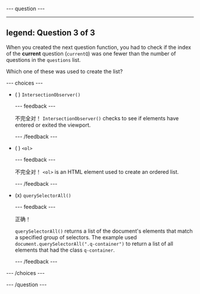 \--- question ---

---

## legend: Question 3 of 3

When you created the next question function, you had to check if the index of the **current** question (`currentQ`) was one fewer than the number of questions in the `questions` list.

Which one of these was used to create the list?

\--- choices ---

- ( ) `IntersectionObserver()`

  \--- feedback ---

  不完全对！ `IntersectionObserver()` checks to see if elements have entered or exited the viewport.

  \--- /feedback ---

- ( ) `<ol>`

  \--- feedback ---

  不完全对！ `<ol>` is an HTML element used to create an ordered list.

  \--- /feedback ---

- (x) `querySelectorAll()`

  \--- feedback ---

  正确！

  `querySelectorAll()` returns a list of the document's elements that match a specified group of selectors. The example used `document.querySelectorAll(".q-container")` to return a list of all elements that had the class `q-container`.

  \--- /feedback ---

\--- /choices ---

\--- /question ---
